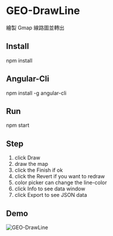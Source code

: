# GEO-DrawLine
繪製 Gmap 線路圖並轉出

## Install
npm install

## Angular-Cli
npm install -g angular-cli

## Run
npm start

## Step

1. click Draw
2. draw the map
3. click the Finish if ok
4. click the Revert if you want to redraw
5. color picker can change the line-color
6. click Info to see data window
7. click Export to see JSON data

## Demo
![GEO-DrawLine](https://i.imgur.com/uPuLDLv.jpg "GEO-DrawLine")
